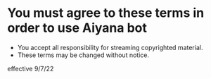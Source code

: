 # You must agree to these terms in order to use Aiyana bot  

- You accept all responsibility for streaming copyrighted material.  
- These terms may be changed without notice.  

effective 9/7/22
